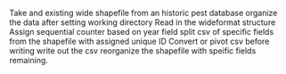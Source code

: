 Take and existing wide shapefile from an historic pest database
organize the data after setting working directory
Read in the wideformat structure
Assign sequential counter based on year field
split csv of specific fields from the shapefile with assigned unique ID
Convert or pivot csv before writing
write out the csv
reorganize the shapefile with speific fields remaining.
